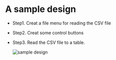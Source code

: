 # A sample design
* Step1. Creat a file menu for reading the CSV file
* Step2. Creat some control buttons
* Step3. Read the CSV file to a table.

    ![sample design](https://github.com/wiki-yu/wavform-analysis-PyQt5-GUI/tree/master/images/design_sample.png)
